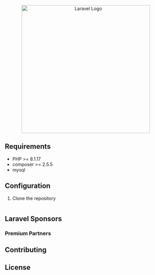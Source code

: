 <p align="center"><a href="https://laravel.com" target="_blank"><img src="https://raw.githubusercontent.com/laravel/art/master/logo-lockup/5%20SVG/2%20CMYK/1%20Full%20Color/laravel-logolockup-cmyk-red.svg" width="400" alt="Laravel Logo"></a></p>



## Requirements
* PHP >= 8.1.17
* composer >= 2.5.5
* mysql

## Configuration
1. Clone the repository
```

```

## Laravel Sponsors



### Premium Partners



## Contributing



## License


